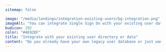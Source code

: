 ```yaml
---
sitemap: false

image: "/media/landings/integration-existing-users/bg-integration.png"
imageAlt: "You can integrate Single Sign On with your existing user database or directory."
budicon: 292
color: "#4E92DF"
title: "Integrate with your existing user directory or data"
content: "Do you already have your own legacy user database or just want to use your own? Don’t worry, just flip a switch in Auth0's dashboard and start leveraging your own infrastructure. We provide integration templates for mainstream databases such as MongoDB, MySQL, PostgreSQL and SQL Server."
---
```

